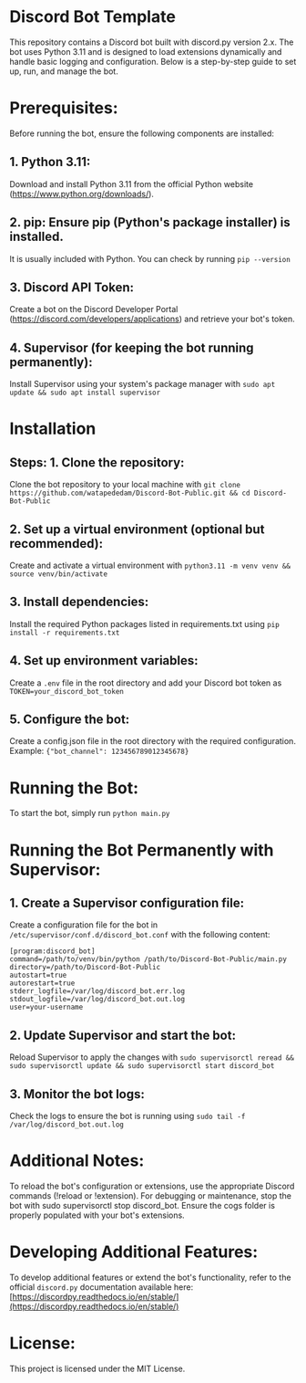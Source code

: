 # Discord Bot Template
This repository contains a Discord bot built with discord.py version 2.x. The bot uses Python 3.11 and is designed to load extensions dynamically and handle basic logging and configuration. Below is a step-by-step guide to set up, run, and manage the bot.

# Prerequisites:
Before running the bot, ensure the following components are installed: 
## 1. Python 3.11: 
Download and install Python 3.11 from the official Python website (https://www.python.org/downloads/). 
## 2. pip: Ensure pip (Python's package installer) is installed.
It is usually included with Python. You can check by running 
```pip --version```
## 3. Discord API Token: 
Create a bot on the Discord Developer Portal (https://discord.com/developers/applications) and retrieve your bot's token. 
## 4. Supervisor (for keeping the bot running permanently): 
Install Supervisor using your system's package manager with 
```sudo apt update && sudo apt install supervisor```

# Installation 
## Steps: 1. Clone the repository: 
Clone the bot repository to your local machine with 
```git clone https://github.com/watapededam/Discord-Bot-Public.git && cd Discord-Bot-Public``` 
## 2. Set up a virtual environment (optional but recommended): 
Create and activate a virtual environment with ```python3.11 -m venv venv && source venv/bin/activate```
## 3. Install dependencies: 
Install the required Python packages listed in requirements.txt using ```pip install -r requirements.txt```
## 4. Set up environment variables: 
Create a ```.env``` file in the root directory and add your Discord bot token as ```TOKEN=your_discord_bot_token```
## 5. Configure the bot: 
Create a config.json file in the root directory with the required configuration. Example: ```{"bot_channel": 123456789012345678}```

# Running the Bot: 
To start the bot, simply run ```python main.py```

# Running the Bot Permanently with Supervisor: 
## 1. Create a Supervisor configuration file: 
Create a configuration file for the bot in ```/etc/supervisor/conf.d/discord_bot.conf``` with the following content: 
```
[program:discord_bot] 
command=/path/to/venv/bin/python /path/to/Discord-Bot-Public/main.py
directory=/path/to/Discord-Bot-Public
autostart=true
autorestart=true
stderr_logfile=/var/log/discord_bot.err.log
stdout_logfile=/var/log/discord_bot.out.log
user=your-username
```
## 2. Update Supervisor and start the bot: 
Reload Supervisor to apply the changes with ```sudo supervisorctl reread && sudo supervisorctl update && sudo supervisorctl start discord_bot```
## 3. Monitor the bot logs: 
Check the logs to ensure the bot is running using ```sudo tail -f /var/log/discord_bot.out.log```

# Additional Notes: 
To reload the bot's configuration or extensions, use the appropriate Discord commands (!reload or !extension). For debugging or maintenance, stop the bot with sudo supervisorctl stop discord_bot. Ensure the cogs folder is properly populated with your bot's extensions.
# Developing Additional Features:
To develop additional features or extend the bot's functionality, refer to the official `discord.py` documentation available here: [https://discordpy.readthedocs.io/en/stable/](https://discordpy.readthedocs.io/en/stable/)

# License:
This project is licensed under the MIT License.
